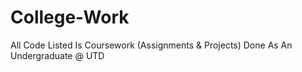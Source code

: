 # College-Work
All Code Listed Is Coursework (Assignments &amp; Projects) Done As An Undergraduate @ UTD
